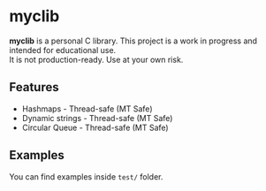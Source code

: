 # myclib

**myclib** is a personal C library. This project is a work in progress and intended for educational use.  
It is not production-ready. Use at your own risk.

## Features

- Hashmaps - Thread-safe (MT Safe)
- Dynamic strings - Thread-safe (MT Safe)
- Circular Queue - Thread-safe (MT Safe)

## Examples
You can find examples inside `test/` folder.
